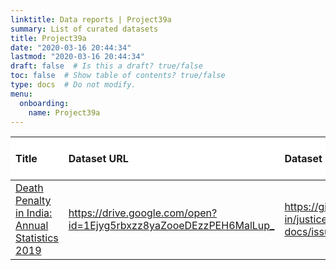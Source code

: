 ```yaml
---
linktitle: Data reports | Project39a
summary: List of curated datasets
title: Project39a
date: "2020-03-16 20:44:34"
lastmod: "2020-03-16 20:44:34"
draft: false  # Is this a draft? true/false
toc: false  # Show table of contents? true/false
type: docs  # Do not modify.
menu:
  onboarding:
    name: Project39a
---
```

<table class="table table-condensed table-responsive" style="margin-left: auto; margin-right: auto;">
 <thead>
  <tr>
   <th style="text-align:left;position: sticky; top:0; background-color: #FFFFFF;"> Title </th>
   <th style="text-align:left;position: sticky; top:0; background-color: #FFFFFF;"> Dataset URL </th>
   <th style="text-align:left;position: sticky; top:0; background-color: #FFFFFF;"> Dataset issue report </th>
   <th style="text-align:left;position: sticky; top:0; background-color: #FFFFFF;"> Data Issue Status </th>
  </tr>
 </thead>
<tbody>
  <tr>
   <td style="text-align:left;"> <a href="Death-Penalty-in-India-Annual-Statistics-2019" style="     ">Death Penalty in India: Annual Statistics 2019</a> </td>
   <td style="text-align:left;"> <a href="https://drive.google.com/open?id=1Ejyg5rbxzz8yaZooeDEzzPEH6MalLup_" style="     ">https://drive.google.com/open?id=1Ejyg5rbxzz8yaZooeDEzzPEH6MalLup_</a> </td>
   <td style="text-align:left;"> <a href="https://github.com/justicehub-in/justice-hub-docs/issues/14" style="     ">https://github.com/justicehub-in/justice-hub-docs/issues/14</a> </td>
   <td style="text-align:left;"> Open </td>
  </tr>
</tbody>
</table>
